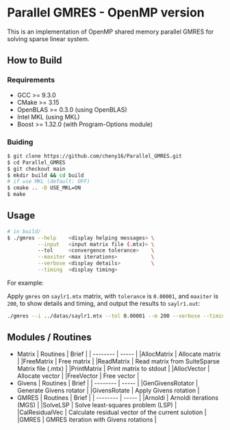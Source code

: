 # Parallel GMRES - OpenMP version

This is an implementation of OpenMP shared memory parallel GMRES for solving sparse linear system.

## How to Build 
### Requirements
- GCC >= 9.3.0
- CMake >= 3.15
- OpenBLAS >= 0.3.0 (using OpenBLAS)
- Intel MKL (using MKL)
- Boost >= 1.32.0 (with Program-Options module)

### Buiding
```bash
$ git clone https://github.com/cheny16/Parallel_GMRES.git
$ cd Parallel_GMRES
$ git checkout main
$ mkdir build && cd build
# if use MKL (default: OFF)
$ cmake .. -D USE_MKL=ON
$ make
```

## Usage
```bash
# in build/
$ ./gmres --help    <display helping messages> \
          --input   <input matrix file (.mtx)> \
          --tol     <convergence tolerance>    \
          --maxiter <max iterations>           \
          --verbose <display details>          \
          --timing  <display timing>
```
For example:

Apply `gmres` on `saylr1.mtx` matrix, with `tolerance` is `0.00001`, and `maxiter` is `200`, to show details and timing, and output the results to `saylr1.out`:

```bash
./gmres --i ../datas/saylr1.mtx --tol 0.00001 --m 200 --verbose --timing > saylr1.out
```

## Modules / Routines
- Matrix
  | Routines      | Brief           |
  | --------      | -----           |
  |AllocMatrix    | Allocate matrix |
  |FreeMatrix     | Free matrix     |
  |ReadMatrix     | Read matrix from SuiteSparse Matrix file (.mtx) |
  |PrintMatrix    | Print matrix to stdout |
  |AllocVector    | Allocate vector |
  |FreeVector     | Free vector |
- Givens
  | Routines        | Brief           |
  | --------        | -----           |
  |GenGivensRotator | Generate Givens rotator |
  |GivensRotate     | Apply Givens rotation   |
- GMRES
  | Routines      | Brief           |
  | --------      | -----           |
  |Arnoldi        | Arnoldi iterations (MGS) |
  |SolveLSP       | Solve least-squares problem (LSP) |
  |CalResidualVec | Calculate residual vector of the current sulotion |
  |GMRES          | GMRES iteration with Givens rotations |
